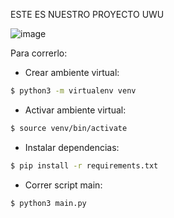 ESTE ES NUESTRO PROYECTO UWU

![image](https://user-images.githubusercontent.com/48162172/222295183-36a9b400-ddd4-4089-a82a-5273afb778cf.png)


Para correrlo:

* Crear ambiente virtual: 

```bash 
$ python3 -m virtualenv venv
```

* Activar ambiente virtual: 

```bash 
$ source venv/bin/activate 
```
* Instalar dependencias: 

```bash 
$ pip install -r requirements.txt
```

* Correr script main:

```bash 
$ python3 main.py
```


